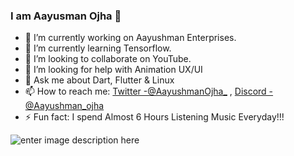 ###  I am Aayusman Ojha 👋

- 🔭 I’m currently working on Aayushman Enterprises.
- 🌱 I’m currently learning Tensorflow.
- 👯 I’m looking to collaborate on YouTube.
- 🤔 I’m looking for help with Animation UX/UI
- 💬 Ask me about Dart, Flutter & Linux 
- 📫 How to reach me: [Twitter -@AayushmanOjha_](https://twitter.com/AayushmanOjha_) , [Discord -@Aayushman_ojha](https://discord.com/invite/kQYvQc)
- ⚡ Fun fact: I spend Almost 6 Hours Listening Music Everyday!!!

![enter image description here](https://github-readme-stats.vercel.app/api?username=aayushmannojha&&show_icons=true&title_color=ffffff&icon_color=bb2acf&text_color=daf7dc&bg_color=151515)
